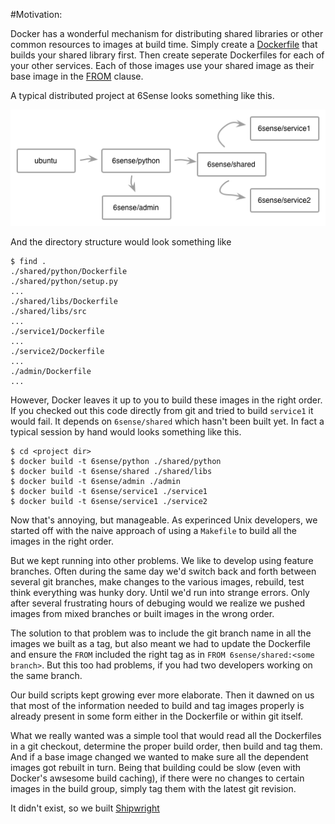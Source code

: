 #Motivation:


Docker has a wonderful mechanism for distributing shared libraries or 
other common resources to  images at build time.  Simply create a 
[Dockerfile](https://docs.docker.com/reference/builder/) 
that builds your shared library first. Then create seperate Dockerfiles
for each of your other services. Each of those images use your shared image
as their base image in the [FROM](https://docs.docker.com/reference/builder/#from)
clause.

A typical distributed project at 6Sense looks something like this.

![6sense project](imgs/image-graph.png)

And the directory structure would look something like

	$ find .
    ./shared/python/Dockerfile
    ./shared/python/setup.py
    ...
    ./shared/libs/Dockerfile
    ./shared/libs/src
    ...
	./service1/Dockerfile
	...
	./service2/Dockerfile
	...
	./admin/Dockerfile
	...



However, Docker leaves it up to you to build these images in the right order.  If you checked out this code directly from git and tried to build
`service1` it would fail. It depends on `6sense/shared` which hasn't been built yet. In fact a typical session by hand would looks something like this.


	$ cd <project dir>
	$ docker build -t 6sense/python ./shared/python
	$ docker build -t 6sense/shared ./shared/libs
	$ docker build -t 6sense/admin ./admin
	$ docker build -t 6sense/service1 ./service1
	$ docker build -t 6sense/service1 ./service2
	
Now that's annoying, but manageable. As experinced Unix developers, we started off with the naive approach of using a `Makefile` to build all the images in the right order.

But we kept running into other problems. We like to develop using feature branches. Often during the same day we'd switch back and forth between several git branches, make changes to the various images, rebuild, test think everything was hunky dory. Until we'd run into strange errors. Only after several frustrating hours of debuging would we realize we pushed images from mixed branches or built images in the wrong order.

The solution to that problem was to include the git branch name in all the images we built as a tag, but also meant we  had to update the Dockerfile and ensure the `FROM` included the right tag as in `FROM 6sense/shared:<some branch>`. But this too had problems, if you had two developers working on the same branch.

Our build scripts kept growing ever more elaborate. Then it dawned on us that most of the information needed to build and tag images properly is already present in some form either in the Dockerfile or within git itself.

What we really wanted was a simple tool that would read all the Dockerfiles in a git checkout, determine the proper build order, then build and tag them. And if a base image changed we wanted to make sure all the dependent images got rebuilt in turn. Being that building could be slow (even with Docker's awsesome build caching), if there were no changes to certain images in the build group, simply tag them with the latest git revision.

It didn't exist, so we built [Shipwright](index.md)
